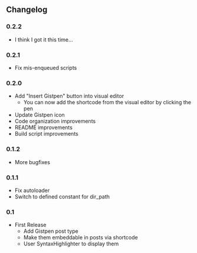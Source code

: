 ## Changelog ##

### 0.2.2 ###

* I think I got it this time...

### 0.2.1 ###
* Fix mis-enqueued scripts

### 0.2.0 ###
* Add "Insert Gistpen" button into visual editor
	* You can now add the shortcode from the visual editor by clicking the pen
* Update Gistpen icon
* Code organization improvements
* README improvements
* Build script improvements

### 0.1.2 ###
* More bugfixes

### 0.1.1 ###
* Fix autoloader
* Switch to defined constant for dir_path

### 0.1 ###
* First Release
	* Add Gistpen post type
	* Make them embeddable in posts via shortcode
	* User SyntaxHighlighter to display them
